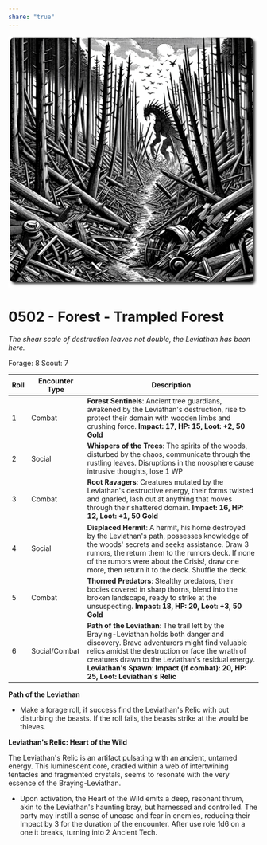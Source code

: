 ```yaml
---
share: "true"
---
```

![trampled-forest](../../../trampled-forest.png)
# 0502 - Forest - Trampled Forest

*The shear scale of destruction leaves not double, the Leviathan has been here.*

Forage: 8
Scout: 7

| Roll | Encounter Type | Description |
| ---- | -------------- | ----------- |
| 1    | Combat | **Forest Sentinels**: Ancient tree guardians, awakened by the Leviathan's destruction, rise to protect their domain with wooden limbs and crushing force. **Impact: 17, HP: 15, Loot: +2, 50  Gold** |
| 2    | Social | **Whispers of the Trees**: The spirits of the woods, disturbed by the chaos, communicate through the rustling leaves. Disruptions in the noosphere cause intrusive thoughts, lose 1 WP |
| 3    | Combat | **Root Ravagers**: Creatures mutated by the Leviathan's destructive energy, their forms twisted and gnarled, lash out at anything that moves through their shattered domain. **Impact: 16, HP: 12, Loot: +1, 50 Gold** |
| 4    | Social | **Displaced Hermit**: A hermit, his home destroyed by the Leviathan's path, possesses knowledge of the woods' secrets and seeks assistance. Draw 3 rumors, the return them to the rumors deck. If none of the rumors were about the Crisis!, draw one more, then return it to the deck. Shuffle the deck. |
| 5    | Combat | **Thorned Predators**: Stealthy predators, their bodies covered in sharp thorns, blend into the broken landscape, ready to strike at the unsuspecting. **Impact: 18, HP: 20, Loot: +3, 50 Gold** |
| 6    | Social/Combat | **Path of the Leviathan**: The trail left by the Braying-Leviathan holds both danger and discovery. Brave adventurers might find valuable relics amidst the destruction or face the wrath of creatures drawn to the Leviathan's residual energy. **Leviathan's Spawn**: **Impact (if combat): 20, HP: 25, Loot: Leviathan's Relic** |

**Path of the Leviathan**
- Make a forage roll, if success find the Leviathan's Relic with out disturbing the beasts. If the roll fails, the beasts strike at the would be thieves.

**Leviathan's Relic: Heart of the Wild**

The Leviathan's Relic is an artifact pulsating with an ancient, untamed energy. This luminescent core, cradled within a web of intertwining tentacles and fragmented crystals, seems to resonate with the very essence of the Braying-Leviathan.

- Upon activation, the Heart of the Wild emits a deep, resonant thrum, akin to the Leviathan's haunting bray, but harnessed and controlled. The party may instill a sense of unease and fear in enemies, reducing their Impact by 3 for the duration of the encounter. After use role 1d6 on a one it breaks, turning into 2 Ancient Tech.
